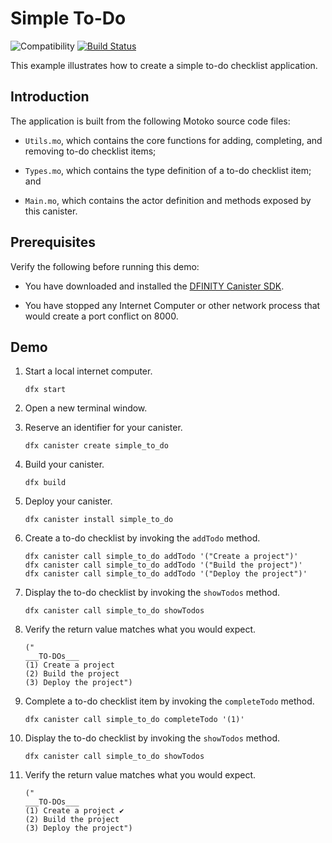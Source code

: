 # Simple To-Do

![Compatibility](https://img.shields.io/badge/compatibility-0.6.23-blue)
[![Build Status](https://github.com/dfinity/examples/workflows/motoko-simple-to-do-example/badge.svg)](https://github.com/dfinity/examples/actions?query=workflow%3Amotoko-simple-to-do-example)

This example illustrates how to create a simple to-do checklist application.

## Introduction

The application is built from the following Motoko source code files:

*  `Utils.mo`, which contains the core functions for adding, completing, and
   removing to-do checklist items;

*  `Types.mo`, which contains the type definition of a to-do checklist item;
   and

*  `Main.mo`, which contains the actor definition and methods exposed by this
   canister.

## Prerequisites

Verify the following before running this demo:

*  You have downloaded and installed the [DFINITY Canister
   SDK](https://sdk.dfinity.org).

*  You have stopped any Internet Computer or other network process that would
   create a port conflict on 8000.

## Demo

1. Start a local internet computer.

   ```text
   dfx start
   ```

1. Open a new terminal window.

1. Reserve an identifier for your canister.

   ```text
   dfx canister create simple_to_do
   ```

1. Build your canister.

   ```text
   dfx build
   ```

1. Deploy your canister.

   ```text
   dfx canister install simple_to_do
   ```

1. Create a to-do checklist by invoking the `addTodo` method.

   ```text
   dfx canister call simple_to_do addTodo '("Create a project")'
   dfx canister call simple_to_do addTodo '("Build the project")'
   dfx canister call simple_to_do addTodo '("Deploy the project")'
   ```

1. Display the to-do checklist by invoking the `showTodos` method.

   ```text
   dfx canister call simple_to_do showTodos
   ```

1. Verify the return value matches what you would expect.

   ```text
   ("
   ___TO-DOs___
   (1) Create a project
   (2) Build the project
   (3) Deploy the project")
   ```

1. Complete a to-do checklist item by invoking the `completeTodo` method.

   ```text
   dfx canister call simple_to_do completeTodo '(1)'
   ```

1. Display the to-do checklist by invoking the `showTodos` method.

   ```text
   dfx canister call simple_to_do showTodos
   ```

1. Verify the return value matches what you would expect.

   ```text
   ("
   ___TO-DOs___
   (1) Create a project ✔
   (2) Build the project
   (3) Deploy the project")
   ```
